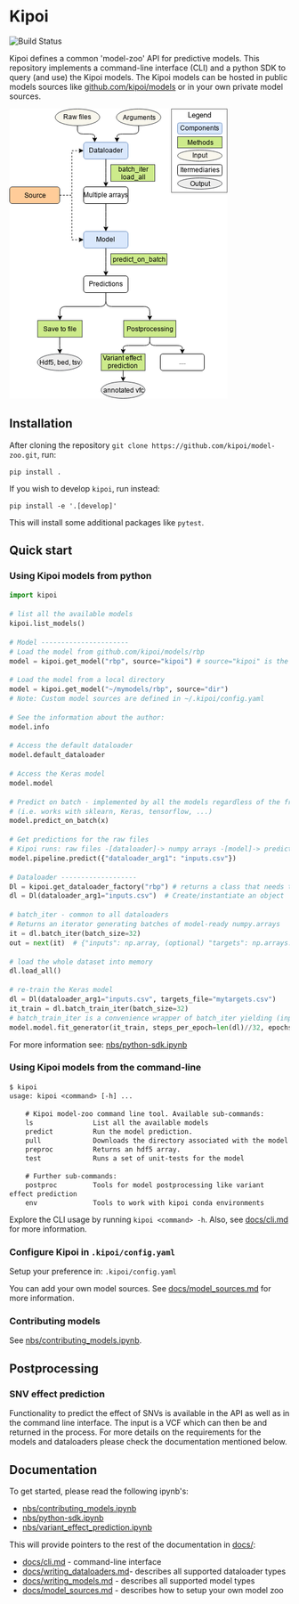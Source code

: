 # Kipoi

![Build Status](https://circleci.com/gh/kipoi/kipoi/tree/master.svg?style=shield)
<!-- ![Build Status](https://api.travis-ci.com/kipoi/kipoi.svg?token=EQhjUezyCnoyp9tzNxc3&branch=master) -->

Kipoi defines a common 'model-zoo' API for predictive models. This repository implements a 
command-line interface (CLI) and a python SDK to query (and use) the Kipoi models. The Kipoi models can be hosted in 
public models sources like [github.com/kipoi/models](https://github.com/kipoi/models) or in your own private
model sources.

![img](docs/img/kipoi-workflow.png)

## Installation

After cloning the repository `git clone https://github.com/kipoi/model-zoo.git`, run:

```
pip install .
```

If you wish to develop `kipoi`, run instead:

```
pip install -e '.[develop]'
```

This will install some additional packages like `pytest`.

## Quick start

### Using Kipoi models from python

```python
import kipoi

# list all the available models
kipoi.list_models()  

# Model ----------------------
# Load the model from github.com/kipoi/models/rbp
model = kipoi.get_model("rbp", source="kipoi") # source="kipoi" is the default

# Load the model from a local directory
model = kipoi.get_model("~/mymodels/rbp", source="dir")  
# Note: Custom model sources are defined in ~/.kipoi/config.yaml

# See the information about the author:
model.info

# Access the default dataloader
model.default_dataloader

# Access the Keras model
model.model

# Predict on batch - implemented by all the models regardless of the framework
# (i.e. works with sklearn, Keras, tensorflow, ...)
model.predict_on_batch(x)

# Get predictions for the raw files
# Kipoi runs: raw files -[dataloader]-> numpy arrays -[model]-> predictions 
model.pipeline.predict({"dataloader_arg1": "inputs.csv"})

# Dataloader -------------------
Dl = kipoi.get_dataloader_factory("rbp") # returns a class that needs to be instantiated
dl = Dl(dataloader_arg1="inputs.csv")  # Create/instantiate an object

# batch_iter - common to all dataloaders
# Returns an iterator generating batches of model-ready numpy.arrays
it = dl.batch_iter(batch_size=32)
out = next(it)  # {"inputs": np.array, (optional) "targets": np.arrays.., "metadata": np.arrays...}

# load the whole dataset into memory
dl.load_all()

# re-train the Keras model
dl = Dl(dataloader_arg1="inputs.csv", targets_file="mytargets.csv")
it_train = dl.batch_train_iter(batch_size=32)  
# batch_train_iter is a convenience wrapper of batch_iter yielding (inputs, targets) tuples
model.model.fit_generator(it_train, steps_per_epoch=len(dl)//32, epochs=10)
```

For more information see: [nbs/python-sdk.ipynb](nbs/python-sdk.ipynb)

### Using Kipoi models from the command-line

```
$ kipoi
usage: kipoi <command> [-h] ...

    # Kipoi model-zoo command line tool. Available sub-commands:
    ls               List all the available models
    predict          Run the model prediction.
    pull             Downloads the directory associated with the model
    preproc          Returns an hdf5 array.
    test             Runs a set of unit-tests for the model

    # Further sub-commands:
    postproc         Tools for model postprocessing like variant effect prediction
    env              Tools to work with kipoi conda environments
```

Explore the CLI usage by running `kipoi <command> -h`. Also, see [docs/cli.md](docs/cli.md) for more information.

### Configure Kipoi in `.kipoi/config.yaml`

Setup your preference in: `.kipoi/config.yaml`

You can add your own model sources. See [docs/model_sources.md](docs/model_sources.md) for more information.

### Contributing models

See [nbs/contributing_models.ipynb](nbs/contributing_models.ipynb).

## Postprocessing

### SNV effect prediction

Functionality to predict the effect of SNVs is available in the API as well as in the command line interface. The input
is a VCF which can then be and returned in the process. For more details on the requirements for the models and
 dataloaders please check the documentation mentioned below.


## Documentation

To get started, please read the following ipynb's:

- [nbs/contributing_models.ipynb](nbs/contributing_models.ipynb)
- [nbs/python-sdk.ipynb](nbs/python-sdk.ipynb)
- [nbs/variant_effect_prediction.ipynb](nbs/variant_effect_prediction.ipynb)

This will provide pointers to the rest of the documentation in [docs/](docs/):

- [docs/cli.md](docs/cli.md) - command-line interface
- [docs/writing_dataloaders.md](docs/writing_dataloaders.md)- describes all supported dataloader types
- [docs/writing_models.md](docs/writing_models.md) - describes all supported model types
- [docs/model_sources.md](docs/model_sources.md) - describes how to setup your own model zoo
